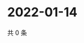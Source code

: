 # 2022-01-14

共 0 条

<!-- BEGIN WEIBO -->
<!-- 最后更新时间 Fri Jan 14 2022 18:17:17 GMT+0800 (China Standard Time) -->

<!-- END WEIBO -->
